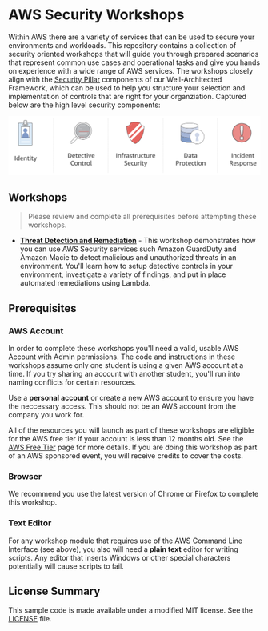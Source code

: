 # AWS Security Workshops

Within AWS there are a variety of services that can be used to secure your environments and workloads. This repository contains a collection of security oriented workshops that will guide you through prepared scenarios that represent common use cases and operational tasks and give you hands on experience with a wide range of AWS services.  The workshops closely align with the [Security Pillar](https://d1.awsstatic.com/whitepapers/architecture/AWS-Security-Pillar.pdf) components of our Well-Architected Framework, which can be used to help you structure your selection and implementation of controls that are right for your organziation.  Captured below are the high level security components:

![Components](./images/security-components-color.png "Categorization of AWS Security Services")

## Workshops

> Please review and complete all prerequisites before attempting these workshops.

- [**Threat Detection and Remediation**](./threat-detection-wksp/) - This workshop demonstrates how you can use AWS Security services such Amazon GuardDuty and Amazon Macie to detect malicious and unauthorized threats in an environment. You'll learn how to setup detective controls in your environment, investigate a variety of findings, and put in place automated remediations using Lambda.

## Prerequisites

### AWS Account

In order to complete these workshops you'll need a valid, usable AWS Account with Admin permissions.  The code and instructions in these workshops assume only one student is using a given AWS account at a time. If you try sharing an account with another student, you'll run into naming conflicts for certain resources. 

Use a **personal account** or create a new AWS account to ensure you have the neccessary access. This should not be an AWS account from the company you work for.

All of the resources you will launch as part of these workshops are eligible for the AWS free tier if your account is less than 12 months old. See the [AWS Free Tier](https://aws.amazon.com/free/) page for more details.  If you are doing this workshop as part of an AWS sponsored event, you will receive credits to cover the costs.

### Browser

We recommend you use the latest version of Chrome or Firefox to complete this workshop.

### Text Editor

For any workshop module that requires use of the AWS Command Line Interface (see above), you also will need a **plain text** editor for writing scripts. Any editor that inserts Windows or other special characters potentially will cause scripts to fail.

## License Summary

This sample code is made available under a modified MIT license. See the [LICENSE](LICENSE) file.
